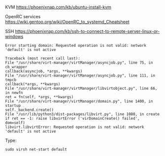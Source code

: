 KVM
https://phoenixnap.com/kb/ubuntu-install-kvm

OpenRC services
https://wiki.gentoo.org/wiki/OpenRC_to_systemd_Cheatsheet

SSH
https://phoenixnap.com/kb/ssh-to-connect-to-remote-server-linux-or-windows


    Error starting domain: Requested operation is not valid: network 'default' is not active

    Traceback (most recent call last):
    File "/usr/share/virt-manager/virtManager/asyncjob.py", line 75, in cb_wrapper
    callback(asyncjob, *args, **kwargs)
    File "/usr/share/virt-manager/virtManager/asyncjob.py", line 111, in tmpcb
    callback(*args, **kwargs)
    File "/usr/share/virt-manager/virtManager/libvirtobject.py", line 66, in newfn
    ret = fn(self, *args, **kwargs)
    File "/usr/share/virt-manager/virtManager/domain.py", line 1400, in startup
    self._backend.create()
    File "/usr/lib/python3/dist-packages/libvirt.py", line 1080, in create
    if ret == -1: raise libvirtError ('virDomainCreate() failed', dom=self)
    libvirt.libvirtError: Requested operation is not valid: network 'default' is not active

Type:

    sudo virsh net-start default 
